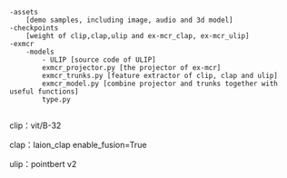 ```
-assets
	[demo samples, including image, audio and 3d model]
-checkpoints
	[weight of clip,clap,ulip and ex-mcr_clap, ex-mcr_ulip]
-exmcr
	-models
		- ULIP [source code of ULIP]
		exmcr_projector.py [the projector of ex-mcr]
		exmcr_trunks.py [feature extractor of clip, clap and ulip]
		exmcr_model.py [combine projector and trunks together with useful functions]
		type.py
		
```

clip：vit/B-32

clap：laion_clap enable_fusion=True

ulip：pointbert v2


	